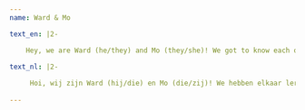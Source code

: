 ```yaml
---
name: Ward & Mo

text_en: |2-

    Hey, we are Ward (he/they) and Mo (they/she)! We got to know each other during our time in the OWee committee in 2022. It started out with Ward being a sort of board-mentor and with Mo being a fresh new member in the association. We got along with one another very quickly, and afterwards, we found out that we had a lot in common. Like how we both had such a fun experience at Outsite that we both tumbled into a board year, where we even had the same task in different years! On top of this, we both really like tea – our favourite flavours are mint tea, rooibos and relationship drama :). Lastly, we both wholeheartedly enjoy cooking and eating nice food; a passion that we both like to express at the association. We sometimes help cooking at the Christmas dinner, and by now we have even organised two Iftar dinners during Ramadan at the bar together!
    
text_nl: |2-

     Hoi, wij zijn Ward (hij/die) en Mo (die/zij)! We hebben elkaar leren kennen tijdens onze tijd in de OWee commissie in 2022. Het begon toen met Ward als bestuurs-mentor en Mo als nieuw lid bij de vereniging. Tijdens het doen van de commissie konden we het al goed met elkaar vinden en later bleken we ook nog veel gemeen te hebben. Zo hebben we zoveel plezier ervaren bij Outsite dat we allebei voor een jaartje het bestuur in zijn gerold, waarbij we zelfs in andere jaren dezelfde taak hadden! Daarnaast houden we allebei heel erg van thee - onze favoriete smaken zijn muntthee, rooibos en relatiedrama :). Als laatste houden we ook allebei van koken en lekker eten; een passie die we samen bij de vereniging maar al te graag uiten. Zo koken we wel eens bij het kerstdiner, en hebben we inmiddels in de bar twee keer tijdens Ramadan een Iftar diner georganiseerd!
    
---
```

